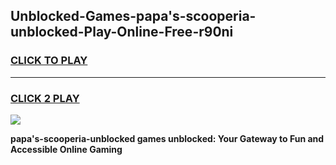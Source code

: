 
## Unblocked-Games-papa's-scooperia-unblocked-Play-Online-Free-r90ni
<h3>
<a href="https://premium76.site?title=papa's-scooperia-unblocked&ref=26A">CLICK TO PLAY</a></h3>
<hr>

<h3>
<a href="https://premium76.site?title=papa's-scooperia-unblocked&ref=26A">CLICK 2 PLAY</a>
  
</h3>

<a href="https://premium76.site?title=papa's-scooperia-unblocked&ref=26A"><img src="https://clearcache.store/games.png"></a>


**papa's-scooperia-unblocked games unblocked: Your Gateway to Fun and Accessible Online Gaming**
